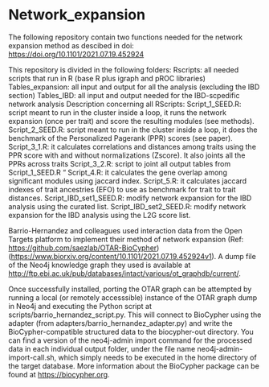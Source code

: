 # Network_expansion
The following repository contain two functions needed for the network expansion method as descibed in doi: https://doi.org/10.1101/2021.07.19.452924 

This repository is divided in the following folders:
Rscripts: all needed scripts that run in R (base R plus igraph and pROC libraries)
Tables_expansion: all input and output for all the analysis (excluding the IBD section)
Tables_IBD: all input and output needed for the IBD-scpedific network analysis
Description concerning all RScripts:
Script_1_SEED.R: script meant to run in the cluster inside a loop, it runs the network expansion (once per trait) and score the resulting modules (see methods). 
Script_2_SEED.R: script meant to run in the cluster inside a loop, it does the benchmark of the Personalized Pagerank (PPR) scores (see paper).
Script_3_1.R: it calculates correlations and distances among traits using the PPR score with and without normalizations (Zscore). It also joints all the PPRs across traits
Script_3_2.R: script to joint all output tables from Script_1_SEED.R “
Script_4.R: it calculates the gene overlap among significant modules using jaccard index.
Script_5.R: it calculates jaccard indexes of trait ancestries (EFO) to use as benchmark for trait to trait distances.
Script_IBD_set1_SEED.R: modify network expansion for the IBD analysis using the curated list. 
Script_IBD_set2_SEED.R: modify network expansion for the IBD analysis using the L2G score list.

Barrio-Hernandez and colleagues used interaction data from the Open Targets platform to implement their method of network expansion
(Ref: https://github.com/saezlab/OTAR-BioCypher)
(https://www.biorxiv.org/content/10.1101/2021.07.19.452924v1). A dump file of the Neo4j knowledge graph they used is available at http://ftp.ebi.ac.uk/pub/databases/intact/various/ot_graphdb/current/.

Once successfully installed, porting the OTAR graph can be attempted by running a local (or remotely accesssible) instance of the OTAR graph dump in Neo4j and executing the Python script at scripts/barrio_hernandez_script.py. This will connect to BioCypher using the adapter (from adapters/barrio_hernandez_adapter.py) and write the BioCypher-compatible structured data to the biocypher-out directory. You can find a version of the neo4j-admin import command for the processed data in each individual output folder, under the file name neo4j-admin-import-call.sh, which simply needs to be executed in the home directory of the target database. More information about the BioCypher package can be found at https://biocypher.org.
